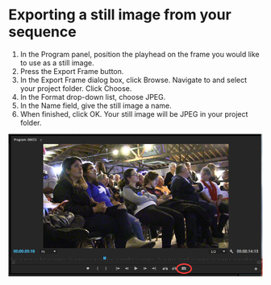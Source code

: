 # Exporting a still image from your sequence

1. In the Program panel, position the playhead on the frame you would like to use as a still image.
2. Press the Export Frame button.
3. In the Export Frame dialog box, click Browse. Navigate to and select your project folder. Click Choose.
4. In the Format drop-down list, choose JPEG.
5. In the Name field, give the still image a name. 
6. When finished, click OK. Your still image will be JPEG in your project folder.

![](../.gitbook/assets/exporting-a-still-image-from-your-sequence.png)

